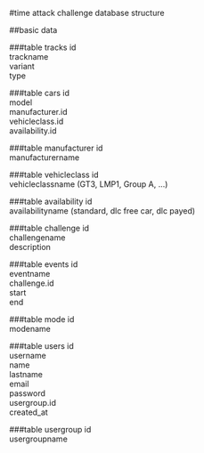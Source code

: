 #time attack challenge database structure

##basic data

###table tracks
id  
trackname  
variant  
type  

###table cars
id  
model  
manufacturer.id  
vehicleclass.id  
availability.id  

###table manufacturer
id  
manufacturername  

###table vehicleclass
id  
vehicleclassname (GT3, LMP1, Group A, ...)  

###table availability
id  
availabilityname (standard, dlc free car, dlc payed)  

###table challenge
id  
challengename  
description  

###table events
id  
eventname  
challenge.id  
start  
end  

###table mode
id  
modename  

###table users
id  
username  
name  
lastname  
email  
password  
usergroup.id  
created_at  

###table usergroup
id  
usergroupname  

